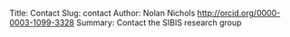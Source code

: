 Title: Contact
Slug: contact
Author: Nolan Nichols <http://orcid.org/0000-0003-1099-3328>
Summary: Contact the SIBIS research group
